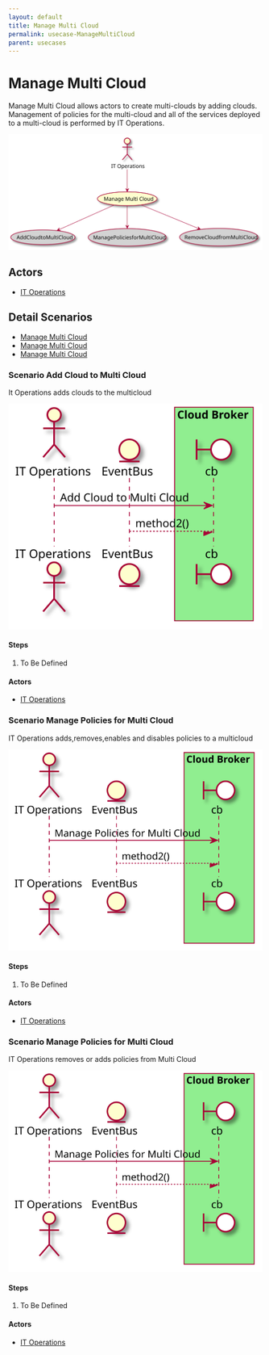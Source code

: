 ```yaml
---
layout: default
title: Manage Multi Cloud
permalink: usecase-ManageMultiCloud
parent: usecases
---
```


# Manage Multi Cloud

Manage Multi Cloud allows actors to create multi-clouds by adding clouds. Management of policies for the multi-cloud and all of the services deployed to a multi-cloud is performed by IT Operations.

![Activities Diagram](./activities.svg)

## Actors

* [IT Operations](actor-itops)


## Detail Scenarios

* [Manage Multi Cloud](#scenario-AddCloudtoMultiCloud)
* [Manage Multi Cloud](#scenario-ManagePoliciesforMultiCloud)
* [Manage Multi Cloud](#scenario-RemoveCloudfromMultiCloud)

  
### Scenario Add Cloud to Multi Cloud

It Operations adds clouds to the multicloud

![Scenario nameNoSpaces](./AddCloudtoMultiCloud.svg)

#### Steps

1. To Be Defined


#### Actors

* [IT Operations](actor-itops)


### Scenario Manage Policies for Multi Cloud

IT Operations adds,removes,enables and disables policies to a multicloud

![Scenario nameNoSpaces](./ManagePoliciesforMultiCloud.svg)

#### Steps

1. To Be Defined


#### Actors

* [IT Operations](actor-itops)


### Scenario Manage Policies for Multi Cloud

IT Operations removes or adds policies from Multi Cloud

![Scenario nameNoSpaces](./ManagePoliciesforMultiCloud.svg)

#### Steps

1. To Be Defined


#### Actors

* [IT Operations](actor-itops)



